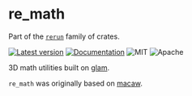 # re_math

Part of the [`rerun`](https://github.com/rerun-io/rerun) family of crates.

[![Latest version](https://img.shields.io/crates/v/re_math.svg)](https://crates.io/crates/re_math)
[![Documentation](https://docs.rs/re_math/badge.svg)](https://docs.rs/re_math)
![MIT](https://img.shields.io/badge/license-MIT-blue.svg)
![Apache](https://img.shields.io/badge/license-Apache-blue.svg)

3D math utilities built on [glam](https://crates.io/crates/glam).

`re_math` was originally based on [macaw](https://crates.io/crates/macaw).
